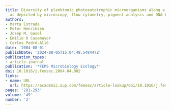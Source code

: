 ```yaml
---
title: Diversity of planktonic photoautotrophic microorganisms along a salinity gradient
  as depicted by microscopy, flow cytometry, pigment analysis and DNA-based methods
authors:
- Marta Estrada
- Peter Henriksen
- Josep M. Gasol
- Emilio O Casamayor
- Carlos Pedró-Alió
date: '2004-08-01'
publishDate: '2024-08-05T15:04:48.548447Z'
publication_types:
- article-journal
publication: '*FEMS Microbiology Ecology*'
doi: 10.1016/j.femsec.2004.04.002
links:
- name: URL
  url: https://academic.oup.com/femsec/article-lookup/doi/10.1016/j.femsec.2004.04.002
pages: '281-293'
volume: '49'
number: '2'
---
```

